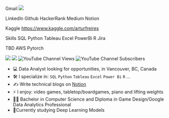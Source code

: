 Gmail
[<img src="https://img.shields.io/badge/Gmail-D14836?style=for-the-badge&logo=gmail&logoColor=white" />](< a href="mailto:savioria247@gmail.com">)


LinkedIn
Github
HackerRank
Medium
Notion

Kaggle 
https://www.kaggle.com/arturfreires

Skills
SQL
Python
Tableau
Excel
PowerBi
R
Jira

TBD
AWS
Pytorch


[<img src="https://img.shields.io/badge/Medium-12100E?style=for-the-badge&logo=medium&logoColor=white" />](https://medium.com/@egorhowell)
[<img src="https://img.shields.io/badge/Substack-%23006f5c.svg?style=for-the-badge&logo=substack&logoColor=FF6719" />](https://dishingthedata.substack.com/)
![YouTube Channel Views](https://img.shields.io/youtube/channel/views/UC9Tl0-lzeDPH4y7LcRwRSQA)
![YouTube Channel Subscribers](https://img.shields.io/youtube/channel/subscribers/UC9Tl0-lzeDPH4y7LcRwRSQA)


- :computer: Data Analyst looking for opportunities, in Vancouver, BC, Canada
- :hammer_and_wrench: I specialize in:  `SQL` `Python` `Tableau` `Excel` `Power Bi` `R` ...
- :writing_hand: Write technical blogs on [Notion](https://arturnakauchi.notion.site/b3805eb202744a2cb81092f487e1b669?v=e6b15566148741f8b3a570ff966a89d3&pvs=74)
- ⚡ I enjoy: video games, tabletop/boardgames, piano and lifting weights 
- :student: Bachelor in Computer Science and Diploma in Game Design/Google Data Analytics Professional
- 🔄Currently studying Deep Learning Models
